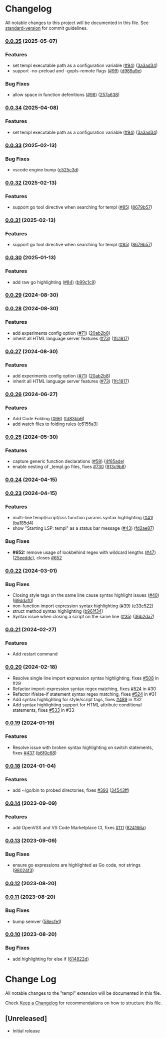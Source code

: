 # Changelog

All notable changes to this project will be documented in this file. See [standard-version](https://github.com/conventional-changelog/standard-version) for commit guidelines.

### [0.0.35](https://github.com/a-h/templ-vscode/compare/v0.0.33...v0.0.35) (2025-05-07)


### Features

* set templ executable path as a configuration variable ([#94](https://github.com/a-h/templ-vscode/issues/94)) ([3a3ad34](https://github.com/a-h/templ-vscode/commit/3a3ad34dbeb9de69d0fcd9f720081c92eb838c54))
* support -no-preload and -gopls-remote flags ([#99](https://github.com/a-h/templ-vscode/issues/99)) ([d989a9e](https://github.com/a-h/templ-vscode/commit/d989a9eabcdfee829c2185493045d2e63a93a0ea))


### Bug Fixes

* allow space in function defenitions ([#98](https://github.com/a-h/templ-vscode/issues/98)) ([257a638](https://github.com/a-h/templ-vscode/commit/257a6388f92d85bdbea3bc6b76e6b3f32d2aab3f))

### [0.0.34](https://github.com/a-h/templ-vscode/compare/v0.0.33...v0.0.34) (2025-04-08)


### Features

* set templ executable path as a configuration variable ([#94](https://github.com/a-h/templ-vscode/issues/94)) ([3a3ad34](https://github.com/a-h/templ-vscode/commit/3a3ad34dbeb9de69d0fcd9f720081c92eb838c54))

### [0.0.33](https://github.com/a-h/templ-vscode/compare/v0.0.32...v0.0.33) (2025-02-13)


### Bug Fixes

* vscode engine bump ([c525c3d](https://github.com/a-h/templ-vscode/commit/c525c3d4bd0e13b11e6d96e967a5bbb737a96a3f))

### [0.0.32](https://github.com/a-h/templ-vscode/compare/v0.0.30...v0.0.32) (2025-02-13)


### Features

* support go tool directive when searching for templ ([#85](https://github.com/a-h/templ-vscode/issues/85)) ([8679b57](https://github.com/a-h/templ-vscode/commit/8679b575b3247babc5f078f6328b1ff6683a234b))

### [0.0.31](https://github.com/a-h/templ-vscode/compare/v0.0.30...v0.0.31) (2025-02-13)


### Features

* support go tool directive when searching for templ ([#85](https://github.com/a-h/templ-vscode/issues/85)) ([8679b57](https://github.com/a-h/templ-vscode/commit/8679b575b3247babc5f078f6328b1ff6683a234b))

### [0.0.30](https://github.com/a-h/templ-vscode/compare/v0.0.29...v0.0.30) (2025-01-13)


### Features

* add raw go highlighting ([#84](https://github.com/a-h/templ-vscode/issues/84)) ([b99c1c9](https://github.com/a-h/templ-vscode/commit/b99c1c940cec830c01a80b58ae3cce714b30056c))

### [0.0.29](https://github.com/a-h/templ-vscode/compare/v0.0.28...v0.0.29) (2024-08-30)

### [0.0.28](https://github.com/a-h/templ-vscode/compare/v0.0.26...v0.0.28) (2024-08-30)


### Features

* add experiments config option ([#71](https://github.com/a-h/templ-vscode/issues/71)) ([20ab2b8](https://github.com/a-h/templ-vscode/commit/20ab2b806b3e6bcb781bf45da3a1903ddfb422bb))
* inherit all HTML language server features ([#73](https://github.com/a-h/templ-vscode/issues/73)) ([1fc1817](https://github.com/a-h/templ-vscode/commit/1fc1817c52c8ab5bf22bae9c34887b41ecfcb0c6))

### [0.0.27](https://github.com/a-h/templ-vscode/compare/v0.0.26...v0.0.27) (2024-08-30)


### Features

* add experiments config option ([#71](https://github.com/a-h/templ-vscode/issues/71)) ([20ab2b8](https://github.com/a-h/templ-vscode/commit/20ab2b806b3e6bcb781bf45da3a1903ddfb422bb))
* inherit all HTML language server features ([#73](https://github.com/a-h/templ-vscode/issues/73)) ([1fc1817](https://github.com/a-h/templ-vscode/commit/1fc1817c52c8ab5bf22bae9c34887b41ecfcb0c6))

### [0.0.26](https://github.com/a-h/templ-vscode/compare/v0.0.25...v0.0.26) (2024-06-27)


### Features

* Add Code Folding ([#66](https://github.com/a-h/templ-vscode/issues/66)) ([fd83bb6](https://github.com/a-h/templ-vscode/commit/fd83bb63c285f646bbe2f172eef4b9c6284c41ab))
* add watch files to folding rules ([c6155a3](https://github.com/a-h/templ-vscode/commit/c6155a364981466aacbdf5d5b5e222da271694ed))

### [0.0.25](https://github.com/a-h/templ-vscode/compare/v0.0.24...v0.0.25) (2024-05-30)


### Features

* capture generic function declarations ([#58](https://github.com/a-h/templ-vscode/issues/58)) ([4f85ade](https://github.com/a-h/templ-vscode/commit/4f85ade86dba0ecabd80fe6e845653a0a4aed5bf))
* enable nesting of _templ.go files, fixes [#730](https://github.com/a-h/templ-vscode/issues/730) ([913c9b8](https://github.com/a-h/templ-vscode/commit/913c9b89ca152413024f28d0b7419ef147e44410))

### [0.0.24](https://github.com/a-h/templ-vscode/compare/v0.0.23...v0.0.24) (2024-04-15)

### [0.0.23](https://github.com/a-h/templ-vscode/compare/v0.0.22...v0.0.23) (2024-04-15)


### Features

* multi-line templ/script/css function params syntax highlighting ([#41](https://github.com/a-h/templ-vscode/issues/41)) ([ba185d4](https://github.com/a-h/templ-vscode/commit/ba185d4f792eb7f58e35085e830e3b0db84e38ad))
* show "Starting LSP: templ" as a status bar message ([#43](https://github.com/a-h/templ-vscode/issues/43)) ([fd2ae87](https://github.com/a-h/templ-vscode/commit/fd2ae878edd820f2c6b63da7a8f6ad2bdb49a63a))


### Bug Fixes

* **#652:** remove usage of lookbehind regex with wildcard lengths  ([#47](https://github.com/a-h/templ-vscode/issues/47)) ([25eeddc](https://github.com/a-h/templ-vscode/commit/25eeddc8a31f3b454d1a6e24afdc6743733033d0)), closes [#652](https://github.com/a-h/templ-vscode/issues/652)

### [0.0.22](https://github.com/a-h/templ-vscode/compare/v0.0.20...v0.0.22) (2024-03-01)


### Bug Fixes

* Closing style tags on the same line cause syntax highlight issues ([#40](https://github.com/a-h/templ-vscode/issues/40)) ([69ddaf0](https://github.com/a-h/templ-vscode/commit/69ddaf0003fa962740e2fbd911140061c2e558d9))
* non-function import expression syntax highlighting ([#39](https://github.com/a-h/templ-vscode/issues/39)) ([e33c522](https://github.com/a-h/templ-vscode/commit/e33c5229f43564db51ae51c5ce86d1589fefd53c))
* struct method syntax highlighting ([b961f34](https://github.com/a-h/templ-vscode/commit/b961f34cee9d4cd18dad697a78e5676a096e358c))
* Syntax issue when closing a script on the same line ([#35](https://github.com/a-h/templ-vscode/issues/35)) ([36b2da7](https://github.com/a-h/templ-vscode/commit/36b2da785e6c8643f8df8af6dc84cc72a99e1bce))

### [0.0.21](https://github.com/a-h/templ-vscode/compare/v0.0.20...v0.0.21) (2024-02-27)

### Features

* Add restart command

### [0.0.20](https://github.com/templ-go/templ-vscode/compare/v0.0.19...v0.0.20) (2024-02-18)

* Resolve single line import expression syntax highlighting, fixes [#508](https://github.com/a-h/templ/issues/508) in #29
* Refactor import-expression syntax regex matching, fixes [#524](https://github.com/a-h/templ/issues/524) in #30
* Refactor if/else-if statement syntax regex matching, fixes [#524](https://github.com/a-h/templ/issues/524) in #31
* Add syntax highlighting for style/script tags, fixes [#489](https://github.com/a-h/templ/issues/489) in #32
* Add syntax highlighting support for HTML attribute conditional statements, fixes [#533](https://github.com/a-h/templ/issues/533) in #33

### [0.0.19](https://github.com/a-h/templ-vscode/compare/v0.0.18...v0.0.19) (2024-01-19)

### Features

* Resolve issue with broken syntax highlighting on switch statements, fixes [#437](https://github.com/a-h/templ/issues/437) ([b6f0c68](https://github.com/a-h/templ-vscode/commit/b6f0c68b487bf96648661d6d1ada81b76c09f492))

### [0.0.18](https://github.com/a-h/templ-vscode/compare/v0.0.17...v0.0.18) (2024-01-04)


### Features

* add ~/go/bin to probed directories, fixes [#393](https://github.com/a-h/templ-vscode/issues/393) ([34543ff](https://github.com/a-h/templ-vscode/commit/34543ff8688cac6bcb9905a5645ee61fa9414e95))

### [0.0.14](https://github.com/a-h/templ-vscode/compare/v0.0.13...v0.0.14) (2023-09-09)


### Features

* add OpenVSX and VS Code Marketplace CI, fixes [#111](https://github.com/a-h/templ-vscode/issues/111) ([824166a](https://github.com/a-h/templ-vscode/commit/824166abfc2fb0108317f98b1ebd719a5f7f549f))

### [0.0.13](https://github.com/a-h/templ-vscode/compare/v0.0.12...v0.0.13) (2023-09-09)


### Bug Fixes

* ensure go expressions are highlighted as Go code, not strings ([98024f3](https://github.com/a-h/templ-vscode/commit/98024f3da686f91b50c9425257b7916b2ae656db))

### [0.0.12](https://github.com/a-h/templ-vscode/compare/v0.0.11...v0.0.12) (2023-08-20)

### [0.0.11](https://github.com/a-h/templ-vscode/compare/v0.0.10...v0.0.11) (2023-08-20)


### Bug Fixes

* bump semver ([58ecfe1](https://github.com/a-h/templ-vscode/commit/58ecfe11ffc7669b94fb14af4b49e8391f701798))

### [0.0.10](https://github.com/a-h/templ-vscode/compare/v0.0.9...v0.0.10) (2023-08-20)


### Bug Fixes

* add highlighting for else if ([614822d](https://github.com/a-h/templ-vscode/commit/614822dd9e5e0e333027872b1a4501d8ed2a527b))

# Change Log

All notable changes to the "templ" extension will be documented in this file.

Check [Keep a Changelog](http://keepachangelog.com/) for recommendations on how to structure this file.

## [Unreleased]

- Initial release
